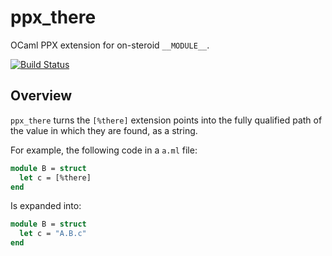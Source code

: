 # ppx_there

OCaml PPX extension for on-steroid `__MODULE__`.

[![Build Status](https://travis-ci.com/NathanReb/ppx_there.svg?branch=master)](https://travis-ci.com/NathanReb/ppx_there)

## Overview

`ppx_there` turns the `[%there]` extension points into the fully qualified path of the value in
which they are found, as a string.

For example, the following code in a `a.ml` file:
```ocaml
module B = struct
  let c = [%there]
end
```
Is expanded  into:
```ocaml
module B = struct
  let c = "A.B.c"
end
```
